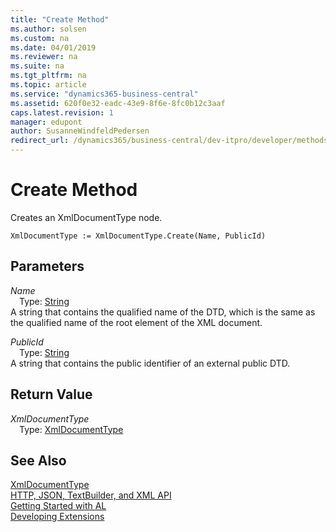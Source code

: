 ```yaml
---
title: "Create Method"
ms.author: solsen
ms.custom: na
ms.date: 04/01/2019
ms.reviewer: na
ms.suite: na
ms.tgt_pltfrm: na
ms.topic: article
ms.service: "dynamics365-business-central"
ms.assetid: 620f0e32-eadc-43e9-8f6e-8fc0b12c3aaf
caps.latest.revision: 1
manager: edupont
author: SusanneWindfeldPedersen
redirect_url: /dynamics365/business-central/dev-itpro/developer/methods-auto/library
---
```

<!--This topic is deprected, see redirection URL-->

 

# Create Method
Creates an XmlDocumentType node.  
```  
XmlDocumentType := XmlDocumentType.Create(Name, PublicId)  
```  
## Parameters
*Name*    
&emsp;Type: [String](../datatypes/devenv-text-data-type.md)  
A string that contains the qualified name of the DTD, which is the same as the qualified name of the root element of the XML document.  
  
*PublicId*    
&emsp;Type: [String](../datatypes/devenv-text-data-type.md)  
A string that contains the public identifier of an external public DTD.  
  
## Return Value
*XmlDocumentType*  
&emsp;Type: [XmlDocumentType](xmldocumenttype-class.md)  
  
## See Also
[XmlDocumentType](xmldocumenttype-class.md)  
[HTTP, JSON, TextBuilder, and XML API](../devenv-restapi-overview.md)  
[Getting Started with AL](../devenv-get-started.md)  
[Developing Extensions](../devenv-dev-overview.md)  
